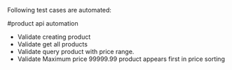 Following test cases are automated:

#product api automation
  - Validate creating product
  - Validate get all products
  - Validate query product with price range.
  - Validate Maximum price 99999.99 product appears first in price sorting
